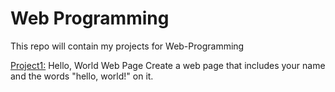 # Web Programming
This repo will contain my projects for Web-Programming

[Project1:](https://dsantoli.github.io/web-programming/Project1/) Hello, World Web Page
Create a web page that includes your name and the words "hello, world!" on it. 


